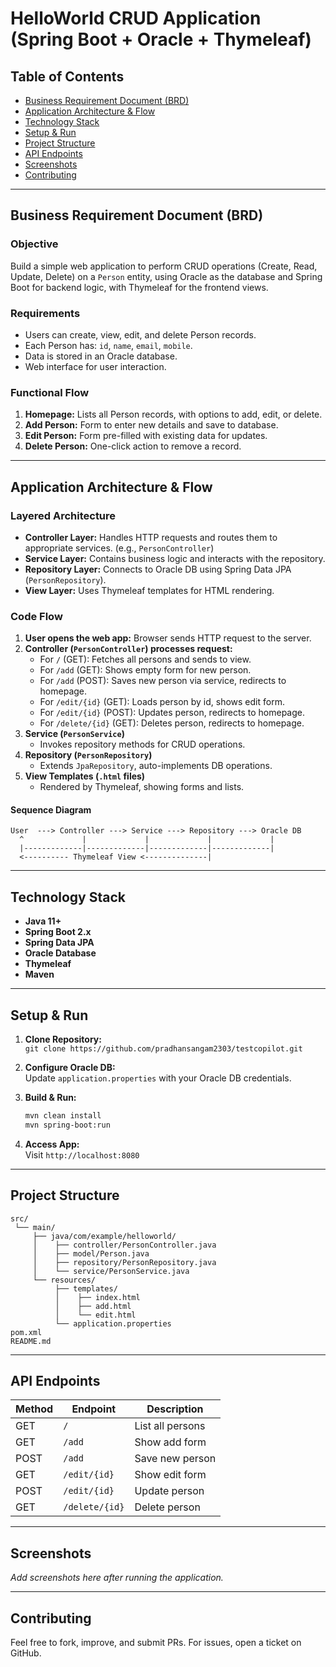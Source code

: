 # HelloWorld CRUD Application (Spring Boot + Oracle + Thymeleaf)

## Table of Contents
- [Business Requirement Document (BRD)](#business-requirement-document-brd)
- [Application Architecture & Flow](#application-architecture--flow)
- [Technology Stack](#technology-stack)
- [Setup & Run](#setup--run)
- [Project Structure](#project-structure)
- [API Endpoints](#api-endpoints)
- [Screenshots](#screenshots)
- [Contributing](#contributing)

---

## Business Requirement Document (BRD)

### Objective
Build a simple web application to perform CRUD operations (Create, Read, Update, Delete) on a `Person` entity, using Oracle as the database and Spring Boot for backend logic, with Thymeleaf for the frontend views.

### Requirements
- Users can create, view, edit, and delete Person records.
- Each Person has: `id`, `name`, `email`, `mobile`.
- Data is stored in an Oracle database.
- Web interface for user interaction.

### Functional Flow
1. **Homepage:** Lists all Person records, with options to add, edit, or delete.
2. **Add Person:** Form to enter new details and save to database.
3. **Edit Person:** Form pre-filled with existing data for updates.
4. **Delete Person:** One-click action to remove a record.

---

## Application Architecture & Flow

### Layered Architecture

- **Controller Layer:** Handles HTTP requests and routes them to appropriate services. (e.g., `PersonController`)
- **Service Layer:** Contains business logic and interacts with the repository.
- **Repository Layer:** Connects to Oracle DB using Spring Data JPA (`PersonRepository`).
- **View Layer:** Uses Thymeleaf templates for HTML rendering.

### Code Flow

1. **User opens the web app:** Browser sends HTTP request to the server.
2. **Controller (`PersonController`) processes request:**  
   - For `/` (GET): Fetches all persons and sends to view.
   - For `/add` (GET): Shows empty form for new person.
   - For `/add` (POST): Saves new person via service, redirects to homepage.
   - For `/edit/{id}` (GET): Loads person by id, shows edit form.
   - For `/edit/{id}` (POST): Updates person, redirects to homepage.
   - For `/delete/{id}` (GET): Deletes person, redirects to homepage.
3. **Service (`PersonService`)**  
   - Invokes repository methods for CRUD operations.
4. **Repository (`PersonRepository`)**  
   - Extends `JpaRepository`, auto-implements DB operations.
5. **View Templates (`.html` files)**  
   - Rendered by Thymeleaf, showing forms and lists.

#### Sequence Diagram

```
User  ---> Controller ---> Service ---> Repository ---> Oracle DB
  ^             |             |             |             |
  |-------------|-------------|-------------|-------------|
  <---------- Thymeleaf View <--------------|
```

---

## Technology Stack

- **Java 11+**
- **Spring Boot 2.x**
- **Spring Data JPA**
- **Oracle Database**
- **Thymeleaf**
- **Maven**

---

## Setup & Run

1. **Clone Repository:**  
   `git clone https://github.com/pradhansangam2303/testcopilot.git`

2. **Configure Oracle DB:**  
   Update `application.properties` with your Oracle DB credentials.

3. **Build & Run:**  
   ```bash
   mvn clean install
   mvn spring-boot:run
   ```

4. **Access App:**  
   Visit `http://localhost:8080`

---

## Project Structure

```
src/
 └── main/
     ├── java/com/example/helloworld/
     │    ├── controller/PersonController.java
     │    ├── model/Person.java
     │    ├── repository/PersonRepository.java
     │    └── service/PersonService.java
     └── resources/
          ├── templates/
          │    ├── index.html
          │    ├── add.html
          │    └── edit.html
          └── application.properties
pom.xml
README.md
```

---

## API Endpoints

| Method | Endpoint         | Description          |
|--------|------------------|---------------------|
| GET    | `/`              | List all persons    |
| GET    | `/add`           | Show add form       |
| POST   | `/add`           | Save new person     |
| GET    | `/edit/{id}`     | Show edit form      |
| POST   | `/edit/{id}`     | Update person       |
| GET    | `/delete/{id}`   | Delete person       |

---

## Screenshots

*Add screenshots here after running the application.*

---

## Contributing

Feel free to fork, improve, and submit PRs. For issues, open a ticket on GitHub.

````I'm waiting for your confirmation to proceed with pushing the README.md file to your repository.
